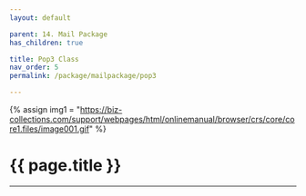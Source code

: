 ```yaml
---
layout: default

parent: 14. Mail Package
has_children: true

title: Pop3 Class
nav_order: 5
permalink: /package/mailpackage/pop3

---
```

{% assign img1 = "https://biz-collections.com/support/webpages/html/onlinemanual/browser/crs/core/core1.files/image001.gif" %}

# {{ page.title }}

---
